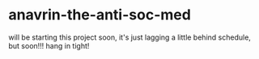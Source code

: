 # anavrin-the-anti-soc-med
will be starting this project soon, it's just lagging a little behind schedule, but soon!!!
hang in tight!
